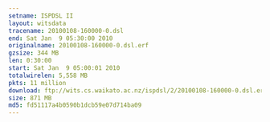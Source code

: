 ```yaml
---
setname: ISPDSL II
layout: witsdata
tracename: 20100108-160000-0.dsl
end: Sat Jan  9 05:30:00 2010
originalname: 20100108-160000-0.dsl.erf
gzsize: 344 MB
len: 0:30:00
start: Sat Jan  9 05:00:01 2010
totalwirelen: 5,558 MB
pkts: 11 million
download: ftp://wits.cs.waikato.ac.nz/ispdsl/2/20100108-160000-0.dsl.erf.gz
size: 871 MB
md5: fd51117a4b0590b1dcb59e07d714ba09
---
```

